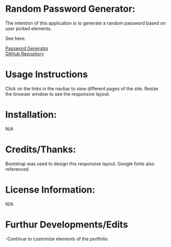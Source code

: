 # Random Password Generator:
The intention of this application is to generate a random password based on user picked elements.

See here:

[Password Generator]()
<br>
[GitHub Repository](https://github.com/KeepTheLidOnTight/Responsive_Portfolio)

# Usage Instructions
Click on the links in the navbar to view different pages of the site. Resize the browser window to see the responsive layout.

# Installation:
N/A

# Credits/Thanks:
Bootstrap was used to design this responsive layout. Google fonts also referenced.

# License Information: 
N/A

# Furthur Developments/Edits
-Continue to customize elements of the portfolio
